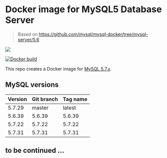 # Docker image for MySQL5 Database Server

> Based on https://github.com/mysql/mysql-docker/tree/mysql-server/5.6

[![](https://images.microbadger.com/badges/image/ljay/mysql5.svg)](http://microbadger.com/images/ljay/mysql5)

[![Docker build](http://dockeri.co/image/ljay/mysql5)](https://hub.docker.com/r/ljay/mysql5/)

This repo creates a Docker image for [MySQL 5.7.x](https://mysql.com/).

## MySQL versions

Version | Git branch | Tag name
--------| ---------- |---------
5.7.29  | master     | latest
5.6.39  | 5.6.39     | 5.6.39
5.7.22  | 5.7.22     | 5.7.22
5.7.31  | 5.7.31     | 5.7.31

## to be continued ...
